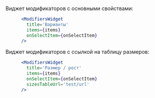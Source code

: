 Виджет модификаторов с основными свойствами:

```jsx
      <ModifiersWidget
        title='Варианты'
        items={items}
        onSelectItem={onSelectItem}
      />
```

Виджет модификаторов с ссылкой на таблицу размеров:

```jsx
      <ModifiersWidget
        title='Размер / рост'
        items={items}
        onSelectItem={onSelectItem}
        sizesTableUrl='test/url'
      />
```
